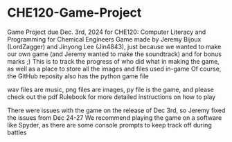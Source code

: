 # CHE120-Game-Project
Game Project due Dec. 3rd, 2024 for CHE120: Computer Literacy and Programming for Chemical Engineers
Game made by Jeremy Bijoux (LordZagger) and Jinyong Lee (Jin4843), just because we wanted to make our own game (and Jeremy wanted to make the soundtrack) and for bonus marks ;)
This is to track the progress of who did what in making the game, as well as a place to store all the images and files used in-game
Of course, the GitHub reposity also has the python game file

wav files are music, png files are images, py file is the game, and please check out the pdf Rulebook for more detailed instructions on how to play

There were issues with the game on the release of Dec 3rd, so Jeremy fixed the issues from Dec 24-27
We recommend playing the game on a software like Spyder, as there are some console prompts to keep track off during battles
